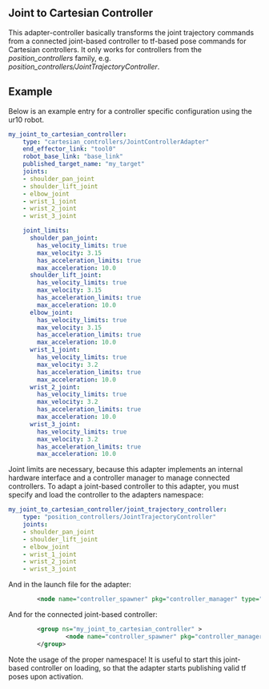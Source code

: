 ## Joint to Cartesian Controller
This adapter-controller basically transforms the joint trajectory commands from
a connected joint-based controller to tf-based pose commands for Cartesian
controllers. It only works for controllers from the *position_controllers* family, e.g. *position_controllers/JointTrajectoryController*.

## Example ##
Below is an example entry for a controller specific configuration using the ur10 robot.
```yaml
my_joint_to_cartesian_controller:
    type: "cartesian_controllers/JointControllerAdapter"
    end_effector_link: "tool0"
    robot_base_link: "base_link"
    published_target_name: "my_target"
    joints:
    - shoulder_pan_joint
    - shoulder_lift_joint
    - elbow_joint
    - wrist_1_joint
    - wrist_2_joint
    - wrist_3_joint

    joint_limits:
      shoulder_pan_joint:
        has_velocity_limits: true
        max_velocity: 3.15
        has_acceleration_limits: true
        max_acceleration: 10.0
      shoulder_lift_joint:
        has_velocity_limits: true
        max_velocity: 3.15
        has_acceleration_limits: true
        max_acceleration: 10.0
      elbow_joint:
        has_velocity_limits: true
        max_velocity: 3.15
        has_acceleration_limits: true
        max_acceleration: 10.0
      wrist_1_joint:
        has_velocity_limits: true
        max_velocity: 3.2
        has_acceleration_limits: true
        max_acceleration: 10.0
      wrist_2_joint:
        has_velocity_limits: true
        max_velocity: 3.2
        has_acceleration_limits: true
        max_acceleration: 10.0
      wrist_3_joint:
        has_velocity_limits: true
        max_velocity: 3.2
        has_acceleration_limits: true
        max_acceleration: 10.0
```
Joint limits are necessary, because this adapter implements an internal hardware interface and a controller manager to manage connected controllers.
To adapt a joint-based controller to this adapter, you must specify and load the controller to the adapters namespace:
```yaml
my_joint_to_cartesian_controller/joint_trajectory_controller:
    type: "position_controllers/JointTrajectoryController"
    joints:
    - shoulder_pan_joint
    - shoulder_lift_joint
    - elbow_joint
    - wrist_1_joint
    - wrist_2_joint
    - wrist_3_joint
```
And in the launch file for the adapter:
```xml
        <node name="controller_spawner" pkg="controller_manager" type="spawner" args="--stopped my_joint_to_cartesian_controller" />

```
And for the connected joint-based controller:
```xml
        <group ns="my_joint_to_cartesian_controller" >
                <node name="controller_spawner" pkg="controller_manager" type="spawner" args="joint_trajectory_controller" />
        </group>
```
Note the usage of the proper namespace! It is useful to start this joint-based controller on loading, so that the adapter starts publishing valid tf poses upon activation.
